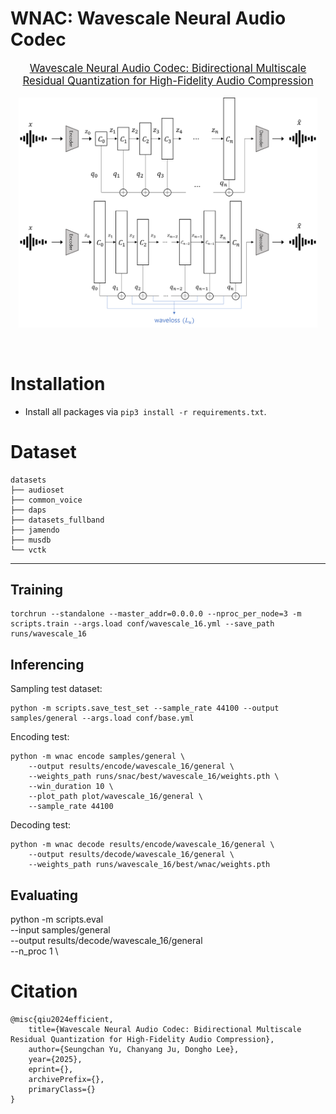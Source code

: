 # WNAC: Wavescale Neural Audio Codec

<div align="center">

</div>
<p align="center" style="font-size: larger;">
  <a href="">Wavescale Neural Audio Codec: Bidirectional Multiscale Residual Quantization for High-Fidelity Audio Compression</a>
</p>

<p align="center">
<img src="https://github.com/ysc1227/WNAC/blob/main/assets/architecture.png" width=95%>
<p>

<br>

# Installation

- Install all packages via ```pip3 install -r requirements.txt```.


# Dataset

```
datasets
├── audioset
├── common_voice
├── daps
├── datasets_fullband
├── jamendo
├── musdb
└── vctk

```

---

## Training

```
torchrun --standalone --master_addr=0.0.0.0 --nproc_per_node=3 -m scripts.train --args.load conf/wavescale_16.yml --save_path runs/wavescale_16
```

## Inferencing
Sampling test dataset:
```
python -m scripts.save_test_set --sample_rate 44100 --output samples/general --args.load conf/base.yml
```

Encoding test:
```
python -m wnac encode samples/general \
    --output results/encode/wavescale_16/general \
    --weights_path runs/snac/best/wavescale_16/weights.pth \
    --win_duration 10 \
    --plot_path plot/wavescale_16/general \
    --sample_rate 44100
```

Decoding test:
```
python -m wnac decode results/encode/wavescale_16/general \
    --output results/decode/wavescale_16/general \
    --weights_path runs/wavescale_16/best/wnac/weights.pth
```

## Evaluating
python -m scripts.eval \
    --input samples/general \
    --output results/decode/wavescale_16/general \
    --n_proc 1 \

# Citation
```
@misc{qiu2024efficient,
    title={Wavescale Neural Audio Codec: Bidirectional Multiscale Residual Quantization for High-Fidelity Audio Compression},
    author={Seungchan Yu, Chanyang Ju, Dongho Lee},
    year={2025},
    eprint={},
    archivePrefix={},
    primaryClass={}
}
```
